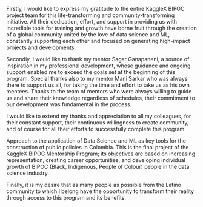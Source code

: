 Firstly, I would like to express my gratitude to the entire KaggleX BIPOC project team for this life-transforming and community-transforming initiative. All their dedication, effort, and support in providing us with incredible tools for training and growth have borne fruit through the creation of a global community united by the love of data science and ML, constantly supporting each other and focused on generating high-impact projects and developments.

Secondly, I would like to thank my mentor Sagar Ganapaneni, a source of inspiration in my professional development, whose guidance and ongoing support enabled me to exceed the goals set at the beginning of this program.  Special thanks also to my mentor Mani Sarkar who was always there to support us all, for taking the time and effort to take us as his own mentees. Thanks to the team of mentors who were always willing to guide us and share their knowledge regardless of schedules, their commitment to our development was fundamental in the process. 

I would like to extend my thanks and appreciation to all my colleagues, for their constant support, their continuous willingness to create community, and of course for all their efforts to successfully complete this program.

Approach to the application of Data Science and ML as key tools for the construction of public policies in Colombia. This is the final project of the KaggleX BIPOC Mentorship Program; its objectives are based on increasing representation, creating career opportunities, and developing individual growth of BIPOC (Black, Indigenous, People of Colour) people in the data science industry. 

Finally, it is my desire that as many people as possible from the Latino community to which I belong have the opportunity to transform their reality through access to this program and its benefits.






